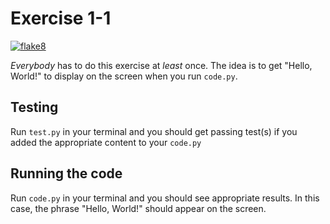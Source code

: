 # Exercise 1-1
[![flake8](https://github.com/fosforics/ex1-2/actions/workflows/flake8.yml/badge.svg)](https://github.com/fosforics/ex1-2/actions/workflows/flake8.yml)

*Everybody* has to do this exercise at *least* once. The idea is to get "Hello, World!" to display on the screen when
you run `code.py`.

## Testing
Run `test.py` in your terminal and you should get passing test(s) if you added the appropriate content to your `code.py`

## Running the code
Run `code.py` in your terminal and you should see appropriate results. In this case, the phrase "Hello, World!" should
appear on the screen.